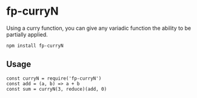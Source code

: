 # fp-curryN

Using a curry function, you can give any variadic function
the ability to be partially applied.

```
npm install fp-curryN
```

## Usage

```
const curryN = require('fp-curryN')
const add = (a, b) => a + b
const sum = curryN(3, reduce)(add, 0)
```
